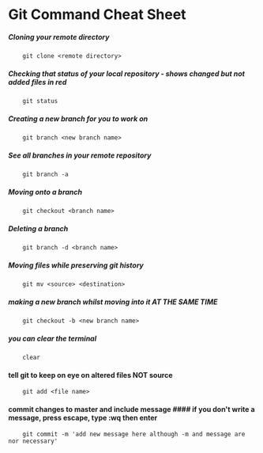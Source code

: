 # Git Command Cheat Sheet

##### Cloning your remote directory
		git clone <remote directory>

##### Checking that status of your local repository - shows changed but not added files in red
		git status

##### Creating a new branch for you to work on
		git branch <new branch name>

##### See all branches in your remote repository
		git branch -a

##### Moving onto a branch
		git checkout <branch name>

##### Deleting a branch
		git branch -d <branch name>

##### Moving files while preserving git history
		git mv <source> <destination>


##### making a new branch whilst moving into it AT THE SAME TIME
		git checkout -b <new branch name>

##### you can clear the terminal
		clear

#### tell git to keep on eye on altered files NOT source
		git add <file name>

#### commit changes to master and include message #### if you don't write a message, press escape, type :wq then enter
		git commit -m 'add new message here although -m and message are nor necessary'
